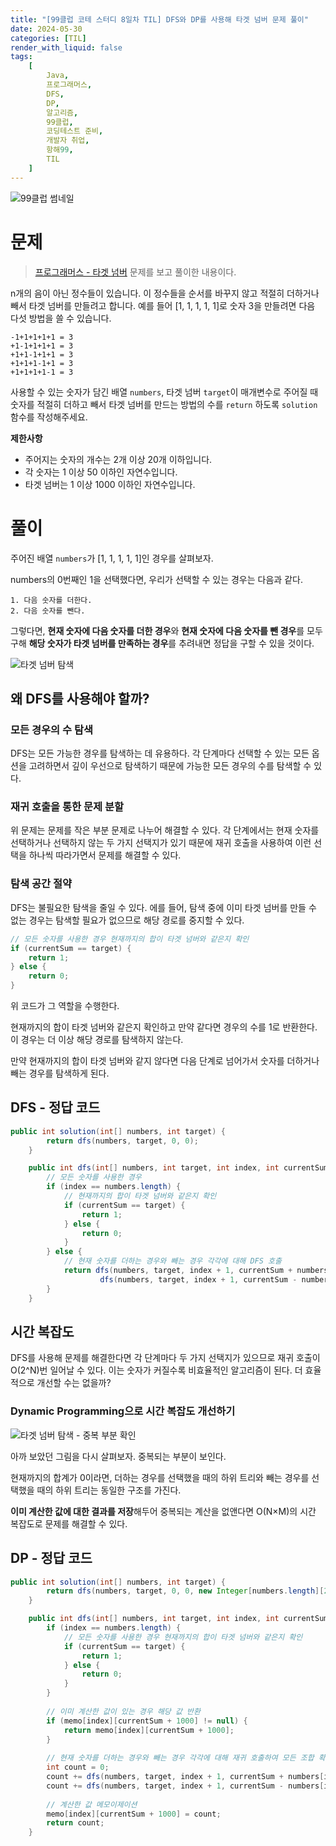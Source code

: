 ```yaml
---
title: "[99클럽 코테 스터디 8일차 TIL] DFS와 DP를 사용해 타겟 넘버 문제 풀이"
date: 2024-05-30
categories: [TIL]
render_with_liquid: false
tags:
    [
        Java,
        프로그래머스,
        DFS,
        DP,
        알고리즘,
        99클럽,
        코딩테스트 준비,
        개발자 취업,
        항해99,
        TIL
    ]
---
```


![99클럽 썸네일](/assets/img/posts/99클럽_thumbnail.png)

# 문제
> [프로그래머스 - 타겟 넘버](https://school.programmers.co.kr/learn/courses/30/lessons/43165) 문제를 보고 풀이한 내용이다.

n개의 음이 아닌 정수들이 있습니다. 이 정수들을 순서를 바꾸지 않고 적절히 더하거나 빼서 타겟 넘버를 만들려고 합니다. 예를 들어 [1, 1, 1, 1, 1]로 숫자 3을 만들려면 다음 다섯 방법을 쓸 수 있습니다.

```
-1+1+1+1+1 = 3
+1-1+1+1+1 = 3
+1+1-1+1+1 = 3
+1+1+1-1+1 = 3
+1+1+1+1-1 = 3
```

사용할 수 있는 숫자가 담긴 배열 `numbers`, 타겟 넘버 `target`이 매개변수로 주어질 때 숫자를 적절히 더하고 빼서 타겟 넘버를 만드는 방법의 수를 `return` 하도록 `solution` 함수를 작성해주세요.

**제한사항**
- 주어지는 숫자의 개수는 2개 이상 20개 이하입니다.
- 각 숫자는 1 이상 50 이하인 자연수입니다.
- 타겟 넘버는 1 이상 1000 이하인 자연수입니다.

# 풀이

주어진 배열 `numbers`가 [1, 1, 1, 1, 1]인 경우를 살펴보자.

numbers의 0번째인 1을 선택했다면, 우리가 선택할 수 있는 경우는 다음과 같다.

```
1. 다음 숫자를 더한다.
2. 다음 숫자를 뺀다.
```

그렇다면, **현재 숫자에 다음 숫자를 더한 경우**와 **현재 숫자에 다음 숫자를 뺀 경우**를 모두 구해 **해당 숫자가 타겟 넘버를 만족하는 경우**를 추려내면 정답을 구할 수 있을 것이다.

![타겟 넘버 탐색](/assets/img/posts/2024-05-30-1.png)

## 왜 DFS를 사용해야 할까?

### 모든 경우의 수 탐색
DFS는 모든 가능한 경우를 탐색하는 데 유용하다. 각 단계마다 선택할 수 있는 모든 옵션을 고려하면서 깊이 우선으로 탐색하기 때문에 가능한 모든 경우의 수를 탐색할 수 있다.

### 재귀 호출을 통한 문제 분할
위 문제는 문제를 작은 부분 문제로 나누어 해결할 수 있다. 각 단계에서는 현재 숫자를 선택하거나 선택하지 않는 두 가지 선택지가 있기 때문에 재귀 호출을 사용하여 이런 선택을 하나씩 따라가면서 문제를 해결할 수 있다.

### 탐색 공간 절약
DFS는 불필요한 탐색을 줄일 수 있다. 에를 들어, 탐색 중에 이미 타겟 넘버를 만들 수 없는 경우는 탐색할 필요가 없으므로 해당 경로를 중지할 수 있다.

```java
// 모든 숫자를 사용한 경우 현재까지의 합이 타겟 넘버와 같은지 확인
if (currentSum == target) {
    return 1;
} else {
    return 0;
}
```

위 코드가 그 역할을 수행한다.

현재까지의 합이 타겟 넘버와 같은지 확인하고 만약 같다면 경우의 수를 1로 반환한다. 이 경우는 더 이상 해당 경로를 탐색하지 않는다.

만약 현재까지의 합이 타겟 넘버와 같지 않다면 다음 단계로 넘어가서 숫자를 더하거나 빼는 경우를 탐색하게 된다.


## DFS - 정답 코드
```java
public int solution(int[] numbers, int target) {
        return dfs(numbers, target, 0, 0);
    }

    public int dfs(int[] numbers, int target, int index, int currentSum) {
        // 모든 숫자를 사용한 경우
        if (index == numbers.length) {
            // 현재까지의 합이 타겟 넘버와 같은지 확인
            if (currentSum == target) {
                return 1;
            } else {
                return 0;
            }
        } else {
            // 현재 숫자를 더하는 경우와 빼는 경우 각각에 대해 DFS 호출
            return dfs(numbers, target, index + 1, currentSum + numbers[index]) +
                    dfs(numbers, target, index + 1, currentSum - numbers[index]);
        }
    }
```

## 시간 복잡도
DFS를 사용해 문제를 해결한다면 각 단계마다 두 가지 선택지가 있으므로 재귀 호출이 O(2^N)번 일어날 수 있다. 이는 숫자가 커질수록 비효율적인 알고리즘이 된다. 더 효율적으로 개선할 수는 없을까?

### Dynamic Programming으로 시간 복잡도 개선하기

![타겟 넘버 탐색 - 중복 부분 확인](/assets/img/posts/2024-05-30-2.png)

아까 보았던 그림을 다시 살펴보자. 중복되는 부분이 보인다.

현재까지의 합계가 0이라면, 더하는 경우를 선택했을 때의 하위 트리와 빼는 경우를 선택했을 때의 하위 트리는 동일한 구조를 가진다.

**이미 계산한 값에 대한 결과를 저장**해두어 중복되는 계산을 없앤다면 O(N×M)의 시간 복잡도로 문제를 해결할 수 있다.


## DP - 정답 코드
```java
public int solution(int[] numbers, int target) {
        return dfs(numbers, target, 0, 0, new Integer[numbers.length][2001]);
    }

    public int dfs(int[] numbers, int target, int index, int currentSum, Integer[][] memo) {
        if (index == numbers.length) {
            // 모든 숫자를 사용한 경우 현재까지의 합이 타겟 넘버와 같은지 확인
            if (currentSum == target) {
                return 1;
            } else {
                return 0;
            }
        }
        
        // 이미 계산한 값이 있는 경우 해당 값 반환
        if (memo[index][currentSum + 1000] != null) {
            return memo[index][currentSum + 1000];
        }
        
        // 현재 숫자를 더하는 경우와 빼는 경우 각각에 대해 재귀 호출하여 모든 조합 확인
        int count = 0;
        count += dfs(numbers, target, index + 1, currentSum + numbers[index], memo);
        count += dfs(numbers, target, index + 1, currentSum - numbers[index], memo);
        
        // 계산한 값 메모이제이션
        memo[index][currentSum + 1000] = count;
        return count;
    }
```